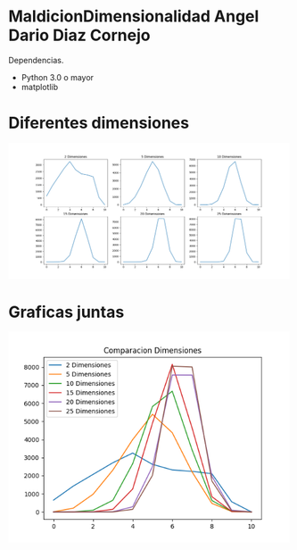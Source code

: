 # MaldicionDimensionalidad Angel Dario Diaz Cornejo
Dependencias.
  - Python 3.0 o mayor
  - matplotlib
# Diferentes dimensiones 
![alt text](https://github.com/AngelDario/MaldicionDimensionalidad/blob/master/images/graficas.png)
# Graficas juntas
![alt text](https://github.com/AngelDario/MaldicionDimensionalidad/blob/master/images/graficasJuntas.png)
